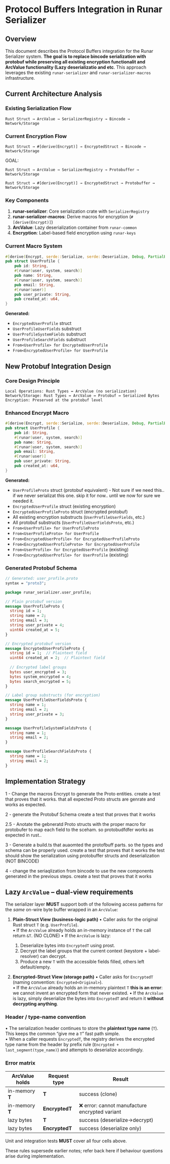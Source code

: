# Protocol Buffers Integration in Runar Serializer

## Overview

This document describes the Protocol Buffers integration for the Runar Serializer system. **The goal is to replace bincode serialization with protobuf while preserving all existing encryption functionalit and ArcValue functionality (Lazy deserializatio and etc**. This approach leverages the existing `runar-serializer` and `runar-serializer-macros` infrastructure.

## Current Architecture Analysis

### Existing Serialization Flow
```
Rust Struct → ArcValue → SerializerRegistry → Bincode → Network/Storage
```

### Current Encryption Flow
```
Rust Struct → #[derive(Encrypt)] → EncryptedStruct → Bincode → Network/Storage
```

GOAL:
```
Rust Struct → ArcValue → SerializerRegistry → Protobuffer → Network/Storage
```

```
Rust Struct → #[derive(Encrypt)] → EncryptedStruct → Protobuffer → Network/Storage
```


### Key Components

1. **runar-serializer**: Core serialization crate with `SerializerRegistry`
2. **runar-serializer-macros**: Derive macros for encryption (`#[derive(Encrypt)]`)
3. **ArcValue**: Lazy deserialization container from `runar-common`
4. **Encryption**: Label-based field encryption using `runar-keys`

### Current Macro System
```rust
#[derive(Encrypt, serde::Serialize, serde::Deserialize, Debug, PartialEq, Clone)]
pub struct UserProfile {
    pub id: String,
    #[runar(user, system, search)]
    pub name: String,
    #[runar(user, system, search)]
    pub email: String,
    #[runar(user)]
    pub user_private: String,
    pub created_at: u64,
}
```

**Generated:**
- `EncryptedUserProfile` struct
- `UserProfileUserFields` substruct
- `UserProfileSystemFields` substruct
- `UserProfileSearchFields` substruct
- `From<UserProfile> for EncryptedUserProfile`
- `From<EncryptedUserProfile> for UserProfile`

## New Protobuf Integration Design

### Core Design Principle
```
Local Operations: Rust Types ↔ ArcValue (no serialization)
Network/Storage: Rust Types ↔ ArcValue ↔ Protobuf ↔ Serialized Bytes
Encryption: Preserved at the protobuf level
```

### Enhanced Encrypt Macro
```rust
#[derive(Encrypt, serde::Serialize, serde::Deserialize, Debug, PartialEq, Clone)]
pub struct UserProfile {
    pub id: String,
    #[runar(user, system, search)]
    pub name: String,
    #[runar(user, system, search)]
    pub email: String,
    #[runar(user)]
    pub user_private: String,
    pub created_at: u64,
}
```

**Generated:**
- `UserProfileProto` struct (protobuf equivalent) - Not sure if we need this.. if we never serializat this one. skip it for now.. until we now for sure we needed it. 
- `EncryptedUserProfile` struct (existing encryption)
- `EncryptedUserProfileProto` struct (encrypted protobuf)
- All existing encryption substructs (`UserProfileUserFields`, etc.)
- All protobuf substructs (`UserProfileUserFieldsProto`, etc.)
- `From<UserProfile> for UserProfileProto`
- `From<UserProfileProto> for UserProfile`
- `From<EncryptedUserProfile> for EncryptedUserProfileProto`
- `From<EncryptedUserProfileProto> for EncryptedUserProfile`
- `From<UserProfile> for EncryptedUserProfile` (existing)
- `From<EncryptedUserProfile> for UserProfile` (existing)

### Generated Protobuf Schema
```protobuf
// Generated: user_profile.proto
syntax = "proto3";

package runar_serializer.user_profile;

// Plain protobuf version
message UserProfileProto {
  string id = 1;
  string name = 2;
  string email = 3;
  string user_private = 4;
  uint64 created_at = 5;
}

// Encrypted protobuf version
message EncryptedUserProfileProto {
  string id = 1;  // Plaintext field
  uint64 created_at = 2;  // Plaintext field
  
  // Encrypted label groups
  bytes user_encrypted = 3;
  bytes system_encrypted = 4;
  bytes search_encrypted = 5;
}

// Label group substructs (for encryption)
message UserProfileUserFieldsProto {
  string name = 1;
  string email = 2;
  string user_private = 3;
}

message UserProfileSystemFieldsProto {
  string name = 1;
  string email = 2;
}

message UserProfileSearchFieldsProto {
  string name = 1;
  string email = 2;
}
```

## Implementation Strategy ##
 1 - Change the macros Encrypt to generate the Proto entities.
 create a test that proves that it works. that all expected Proto structs are genrate and works as expected.

 2 - generate the Protobuf Schema 
create a test that proves that it works

2.5 - Anotate the gebneratd Proto structs with  the proper macro for protobufer to map each field to the sceham. so protobudfdfer works as expected in rust..

3 - Generate a build.ts that auaomted the protofbuff parts. so the types and schema can be properly used.
create a test that proves that it works
the test should show the serialization using protobuffer structs and deserialization (NOT BINCODE)

4 - change the seriaqlization from bincode to use the new components generated in the previous steps.
create a test that proves that it works

## Lazy `ArcValue` – dual-view requirements

The serializer layer **MUST** support both of the following access patterns for the *same* on-wire byte buffer wrapped in an `ArcValue`:

1. **Plain-Struct View (business-logic path)**
   • Caller asks for the original Rust struct `T` (e.g. `UserProfile`).<br/>
   • If the `ArcValue` already holds an in-memory instance of `T` the call return  `&T`. (NO CLONE)
   • If the `ArcValue` is lazy:
     1.   Deserialize bytes into `EncryptedT` using prost.
     2.   Decrypt the label groups that the current context (keystore + label-resolver) can decrypt.
     3.   Produce a new `T` with the accessible fields filled, others left default/empty.

2. **Encrypted-Struct View (storage path)**
   • Caller asks for `EncryptedT` (naming convention: `Encrypted<Original>`).<br/>
   • If the `ArcValue` already holds an in-memory plaintext `T` **this is an error**: we cannot invent an encrypted form that never existed.
   • If the `ArcValue` is lazy, simply deserialize the bytes into `EncryptedT` and return it **without decrypting anything**.

### Header / type-name convention

• The serialization header continues to store the **plaintext type name** (`T`). This keeps the common “give me a `T`” fast path simple.<br/>
• When a caller requests `EncryptedT`, the registry derives the encrypted type name from the header by prefix rule (`Encrypted + last_segment(type_name)`) and attempts to deserialize accordingly.

### Error matrix

| ArcValue holds | Request type | Result |
|---------------|-------------|--------|
| in-memory **T** | **T** | success (clone) |
| in-memory **T** | **EncryptedT** | ❌ error: cannot manufacture encrypted variant |
| lazy bytes | **T** | success (deserialize→decrypt) |
| lazy bytes | **EncryptedT** | success (deserialize only) |

Unit and integration tests **MUST** cover all four cells above.

These rules supersede earlier notes; refer back here if behaviour questions arise during implementation.
